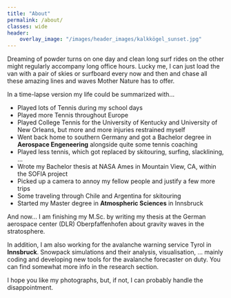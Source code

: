 ```yaml
---
title: "About"
permalink: /about/
classes: wide
header: 
    overlay_image: "/images/header_images/kalkkögel_sunset.jpg"
---
```


Dreaming of powder turns on one day and clean long surf rides on the other might regularly accompany long office hours. Lucky me, I can just load the van with a pair of skies or surfboard every now and then and chase all these amazing lines and waves Mother Nature has to offer.

In a time-lapse version my life could be summarized with...

- Played lots of Tennis during my school days
- Played more Tennis throughout Europe 
- Played College Tennis for the University of Kentucky and University of New Orleans, but more and more injuries restrained myself
- Went back home to southern Germany and got a Bachelor degree in **Aerospace Engeneering** alongside quite some tennis coaching
- Played less tennis, which got replaced by skitouring, surfing, slacklining, ...
- Wrote my Bachelor thesis at NASA Ames in Mountain View, CA, within the SOFIA project
- Picked up a camera to annoy my fellow people and justify a few more trips 
- Some traveling through Chile and Argentina for skitouring
- Started my Master degree in **Atmospheric Sciences** in Innsbruck

And now... I am finishing my M.Sc. by writing my thesis at the German aerospace center (DLR) Oberpfaffenhofen about gravity waves in the stratosphere.

In addition, I am also working for the avalanche warning service Tyrol in **Innsbruck**. Snowpack simulations and their analysis, visualisation, ... mainly coding and developing new tools for the avalanche forecaster on duty. You can find somewhat more info in the research section.

I hope you like my photographs, but, if not, I can probably handle the disappointment.

<!--
Many interesting things to do, many interesting things to study... 

Time lapse version:

- Tennis + School + Tennis + Soccer + Tennis
- College Tennis for UK (University of Kentucky) and UNO (University of New Orleans)
- Bachelor in Aerospace Engeneering and lots of tennis coaching
- Bachelor thesis at NASA Ames in Mountain View, CA, USA
- Some traveling through Chile and Argentina for skitouring
- IBK

A lot has happened to get here
A pair of skies, a surfboard

I am not yet sure how to make this world a better place. Actually, not even sure if it would be worth the effort. Should perhaps just load the van with skis and surfboards and enjoy Mother Nature's gifts.

Did my Bachelor in **Aerospace Engineering**, but I kind of find it more enjoying to talk about our climate, glaciers and atmosphere, instead of airplanes and rockets. Everything else is the same anyway.

Hakuna Matata

Super happy with the topic of my thesis so far, but this **artifical intelligence** (AI) thing, everybody is talking about, does not seem too boring either. Would be cool to combine some natural science research with evolved machine learning techniques some day.

Looking forward to new challenges and another well deserved surf trip.

Thanks to Covid I can still live in **Innsbruck** while working on the thesis and spend my free time running, skiing or slacklining in the mountains.

and even wrote my thesis at **NASA**

Looking forward to new adventures life is about to deliver.

On a more serious notice, I am currently finishing my M.Sc. in **Atmospheric Sciences**. I write my thesis at the German aerospace center (DLR) Oberpfaffenhofen about gravity waves in the stratosphere. Check out my proposal if interested...

I managed to drive the car up the mountain (check out my Github), but there's so much more to learn about.

// well .. if you came here to hear storys about getting lost in a snowstorm, riding bikes on 5000m or sharing tracks with wolves and bears ... I have to dissapoint you. You'll only get those storys sitting next to a campfire, on the chairlift or when sharing a cup of tea, waiting for the storm to clear.

But for now ... I'm basically just a kid in his mid-twenties, with a camera, a van, a pair of skies and a bike. I attended Akademie für angewandte Fotografie in Graz a few years ago, and got the chance to work as an assistant for some of my biggest idols when it comes to photography. I shomehow managed to get a Bachelor degree ein Sports Engineering somewhere in between ... don't ask me how. 

To be honest, I'm just doing what I love. Well, there are actually not many things that make me happy the way photography does. Even after living my dream for a few years now, travelling to so many stunning places ... getting that one shot still sends me shiver. And maybe ... maybe people can see that in my pictures. Or ... that's at least what I hope.

PS: I was also quite good in playing tennis once and traveled through Europe to play tournaments. I even ended up playing for a college team in the United States but injuries... yeah, whatever ... life turned out quite ok, too. 

-->